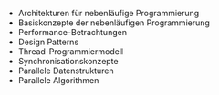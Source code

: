 - Architekturen für nebenläufige Programmierung
- Basiskonzepte der nebenläufigen Programmierung
- Performance-Betrachtungen
- Design Patterns
- Thread-Programmiermodell
- Synchronisationskonzepte
- Parallele Datenstrukturen
- Parallele Algorithmen
